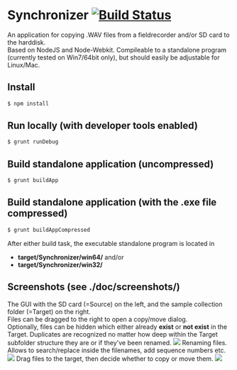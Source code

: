# Synchronizer [![Build Status](https://travis-ci.org/justlep/synchronizer.svg?branch=master)](https://travis-ci.org/justlep/synchronizer)
An application for copying .WAV files from a fieldrecorder and/or SD card to the harddisk.\
Based on NodeJS and Node-Webkit. Compileable to a standalone program (currently tested on Win7/64bit only),
but should easily be adjustable for Linux/Mac.

## Install

```sh
$ npm install
```

## Run locally (with developer tools enabled)
```sh
$ grunt runDebug
```

## Build standalone application (uncompressed)
```sh
$ grunt buildApp
```
## Build standalone application (with the .exe file compressed)
```sh
$ grunt buildAppCompressed
```

After either build task, the executable standalone program is located in 
* **target/Synchronizer/win64/** and/or
* **target/Synchronizer/win32/**  

## Screenshots (see ./doc/screenshots/)
The GUI with the SD card (=Source) on the left, and the sample collection folder (=Target) on the right.\
Files can be dragged to the right to open a copy/move dialog.\
Optionally, files can be hidden which either already **exist** or **not exist** in the Target. Duplicates are recognized no matter how deep within the Target subfolder structure they are or if they've been renamed.
![](https://raw.githubusercontent.com/justlep/synchronizer/master/doc/screenshots/dragging.png)
Renaming files. Allows to search/replace inside the filenames, add sequence numbers etc.
![](https://raw.githubusercontent.com/justlep/synchronizer/master/doc/screenshots/rename.png)
Drag files to the target, then decide whether to copy or move them.
![](https://raw.githubusercontent.com/justlep/synchronizer/master/doc/screenshots/copymove.png)
